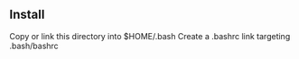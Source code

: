 
## Install

Copy or link this directory into $HOME/.bash
Create a .bashrc link targeting .bash/bashrc


